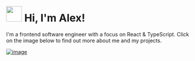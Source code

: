 # <img src="https://c.tenor.com/yWSRmymbuBkAAAAd/waving-hi.gif" height="42px"/> Hi, I'm Alex!

I'm a frontend software engineer with a focus on React & TypeScript. Click on the image below to find out more about me and my projects.

[![image](https://user-images.githubusercontent.com/17914968/191965159-7b480b07-1d5e-4e4c-98ba-b16d99f57532.png)](https://bulintis.com)
